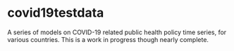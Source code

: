 # covid19testdata
A series of models on COVID-19 related public health policy time series, for various countries. This is a work in progress though nearly complete.
